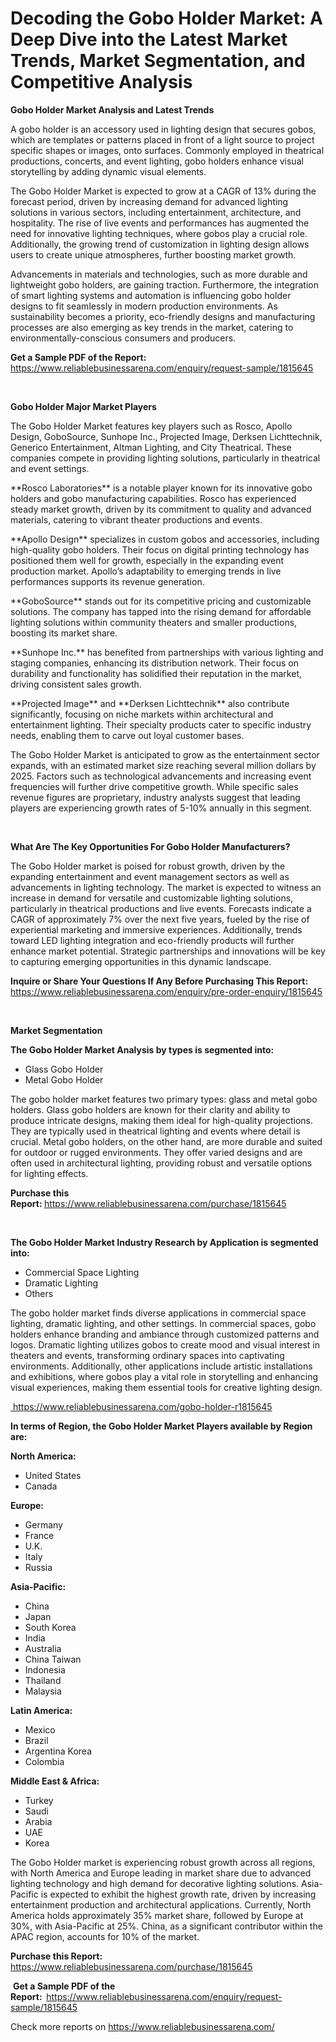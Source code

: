 <p><h1>Decoding the Gobo Holder Market: A Deep Dive into the Latest Market Trends, Market Segmentation, and Competitive Analysis</h1></p><p><strong>Gobo Holder Market Analysis and Latest Trends</strong></p>
<p><p>A gobo holder is an accessory used in lighting design that secures gobos, which are templates or patterns placed in front of a light source to project specific shapes or images, onto surfaces. Commonly employed in theatrical productions, concerts, and event lighting, gobo holders enhance visual storytelling by adding dynamic visual elements.</p><p>The Gobo Holder Market is expected to grow at a CAGR of 13% during the forecast period, driven by increasing demand for advanced lighting solutions in various sectors, including entertainment, architecture, and hospitality. The rise of live events and performances has augmented the need for innovative lighting techniques, where gobos play a crucial role. Additionally, the growing trend of customization in lighting design allows users to create unique atmospheres, further boosting market growth.</p><p>Advancements in materials and technologies, such as more durable and lightweight gobo holders, are gaining traction. Furthermore, the integration of smart lighting systems and automation is influencing gobo holder designs to fit seamlessly in modern production environments. As sustainability becomes a priority, eco-friendly designs and manufacturing processes are also emerging as key trends in the market, catering to environmentally-conscious consumers and producers.</p></p>
<p><strong>Get a Sample PDF of the Report:&nbsp;</strong> <a href="https://www.reliablebusinessarena.com/enquiry/request-sample/1815645?utm_campaign=2610&utm_medium=2&utm_source=Github&utm_content=ia&utm_term=19022025&utm_id=gobo-holder">https://www.reliablebusinessarena.com/enquiry/request-sample/1815645</a></p>
<p>&nbsp;</p>
<p><strong>Gobo Holder Major Market Players</strong></p>
<p><p>The Gobo Holder Market features key players such as Rosco, Apollo Design, GoboSource, Sunhope Inc., Projected Image, Derksen Lichttechnik, Generico Entertainment, Altman Lighting, and City Theatrical. These companies compete in providing lighting solutions, particularly in theatrical and event settings.</p><p>**Rosco Laboratories** is a notable player known for its innovative gobo holders and gobo manufacturing capabilities. Rosco has experienced steady market growth, driven by its commitment to quality and advanced materials, catering to vibrant theater productions and events.</p><p>**Apollo Design** specializes in custom gobos and accessories, including high-quality gobo holders. Their focus on digital printing technology has positioned them well for growth, especially in the expanding event production market. Apollo’s adaptability to emerging trends in live performances supports its revenue generation.</p><p>**GoboSource** stands out for its competitive pricing and customizable solutions. The company has tapped into the rising demand for affordable lighting solutions within community theaters and smaller productions, boosting its market share.</p><p>**Sunhope Inc.** has benefited from partnerships with various lighting and staging companies, enhancing its distribution network. Their focus on durability and functionality has solidified their reputation in the market, driving consistent sales growth.</p><p>**Projected Image** and **Derksen Lichttechnik** also contribute significantly, focusing on niche markets within architectural and entertainment lighting. Their specialty products cater to specific industry needs, enabling them to carve out loyal customer bases.</p><p>The Gobo Holder Market is anticipated to grow as the entertainment sector expands, with an estimated market size reaching several million dollars by 2025. Factors such as technological advancements and increasing event frequencies will further drive competitive growth. While specific sales revenue figures are proprietary, industry analysts suggest that leading players are experiencing growth rates of 5-10% annually in this segment.</p></p>
<p>&nbsp;</p>
<p><strong>What Are The Key Opportunities For Gobo Holder Manufacturers?</strong></p>
<p><p>The Gobo Holder market is poised for robust growth, driven by the expanding entertainment and event management sectors as well as advancements in lighting technology. The market is expected to witness an increase in demand for versatile and customizable lighting solutions, particularly in theatrical productions and live events. Forecasts indicate a CAGR of approximately 7% over the next five years, fueled by the rise of experiential marketing and immersive experiences. Additionally, trends toward LED lighting integration and eco-friendly products will further enhance market potential. Strategic partnerships and innovations will be key to capturing emerging opportunities in this dynamic landscape.</p></p>
<p><strong>Inquire or Share Your Questions If Any Before Purchasing This Report:</strong> <a href="https://www.reliablebusinessarena.com/enquiry/pre-order-enquiry/1815645?utm_campaign=2610&utm_medium=2&utm_source=Github&utm_content=ia&utm_term=19022025&utm_id=gobo-holder">https://www.reliablebusinessarena.com/enquiry/pre-order-enquiry/1815645</a></p>
<p>&nbsp;</p>
<p><strong>Market Segmentation</strong></p>
<p><strong>The Gobo Holder Market Analysis by types is segmented into:</strong></p>
<p><ul><li>Glass Gobo Holder</li><li>Metal Gobo Holder</li></ul></p>
<p><p>The gobo holder market features two primary types: glass and metal gobo holders. Glass gobo holders are known for their clarity and ability to produce intricate designs, making them ideal for high-quality projections. They are typically used in theatrical lighting and events where detail is crucial. Metal gobo holders, on the other hand, are more durable and suited for outdoor or rugged environments. They offer varied designs and are often used in architectural lighting, providing robust and versatile options for lighting effects.</p></p>
<p><strong>Purchase this Report:&nbsp;</strong><a href="https://www.reliablebusinessarena.com/purchase/1815645?utm_campaign=2610&utm_medium=2&utm_source=Github&utm_content=ia&utm_term=19022025&utm_id=gobo-holder">https://www.reliablebusinessarena.com/purchase/1815645</a></p>
<p>&nbsp;</p>
<p><strong>The Gobo Holder Market Industry Research by Application is segmented into:</strong></p>
<p><ul><li>Commercial Space Lighting</li><li>Dramatic Lighting</li><li>Others</li></ul></p>
<p><p>The gobo holder market finds diverse applications in commercial space lighting, dramatic lighting, and other settings. In commercial spaces, gobo holders enhance branding and ambiance through customized patterns and logos. Dramatic lighting utilizes gobos to create mood and visual interest in theaters and events, transforming ordinary spaces into captivating environments. Additionally, other applications include artistic installations and exhibitions, where gobos play a vital role in storytelling and enhancing visual experiences, making them essential tools for creative lighting design.</p></p>
<p><a href="https://www.reliablebusinessarena.com/gobo-holder-r1815645?utm_campaign=2610&utm_medium=2&utm_source=Github&utm_content=ia&utm_term=19022025&utm_id=gobo-holder">&nbsp;https://www.reliablebusinessarena.com/gobo-holder-r1815645</a></p>
<p><strong>In terms of Region, the Gobo Holder Market Players available by Region are:</strong></p>
<p>
    <p> <strong> North America: </strong>
        <ul>
            <li>United States</li>
            <li>Canada</li>
        </ul>
        </p> 
    <p> <strong> Europe: </strong>
        <ul>
            <li>Germany</li>
            <li>France</li>
            <li>U.K.</li>
            <li>Italy</li>
            <li>Russia</li>
        </ul>
        </p> 
    <p> <strong> Asia-Pacific: </strong>
        <ul>
            <li>China</li>
            <li>Japan</li>
            <li>South Korea</li>
            <li>India</li>
            <li>Australia</li>
            <li>China Taiwan</li>
            <li>Indonesia</li>
            <li>Thailand</li>
            <li>Malaysia</li>
        </ul>
        </p> 
    <p> <strong> Latin America: </strong>
        <ul>
            <li>Mexico</li>
            <li>Brazil</li>
            <li>Argentina Korea</li>
            <li>Colombia</li>
        </ul>
        </p> 
    <p> <strong> Middle East & Africa: </strong>
        <ul>
            <li>Turkey</li>
            <li>Saudi</li>
            <li>Arabia</li>
            <li>UAE</li>
            <li>Korea</li>
        </ul>
    </p>
    </p>
<p><p>The Gobo Holder market is experiencing robust growth across all regions, with North America and Europe leading in market share due to advanced lighting technology and high demand for decorative lighting solutions. Asia-Pacific is expected to exhibit the highest growth rate, driven by increasing entertainment production and architectural applications. Currently, North America holds approximately 35% market share, followed by Europe at 30%, with Asia-Pacific at 25%. China, as a significant contributor within the APAC region, accounts for 10% of the market.</p></p>
<p><strong>Purchase this Report: </strong><a href="https://www.reliablebusinessarena.com/purchase/1815645?utm_campaign=2610&utm_medium=2&utm_source=Github&utm_content=ia&utm_term=19022025&utm_id=gobo-holder">https://www.reliablebusinessarena.com/purchase/1815645</a></p>
<p>&nbsp;<strong>Get a Sample PDF of the Report:&nbsp;&nbsp;</strong><a href="https://www.reliablebusinessarena.com/enquiry/request-sample/1815645?utm_campaign=2610&utm_medium=2&utm_source=Github&utm_content=ia&utm_term=19022025&utm_id=gobo-holder">https://www.reliablebusinessarena.com/enquiry/request-sample/1815645</a></p>
<p><strong></strong></p>
<p>Check more reports on <a href="https://www.reliablebusinessarena.com/?utm_campaign=2610&utm_medium=2&utm_source=Github&utm_content=ia&utm_term=19022025&utm_id=gobo-holder">https://www.reliablebusinessarena.com/</a></p>